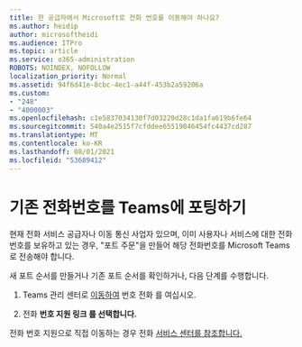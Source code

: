```yaml
---
title: 한 공급자에서 Microsoft로 전화 번호를 이동해야 하나요?
ms.author: heidip
author: microsoftheidi
ms.audience: ITPro
ms.topic: article
ms.service: o365-administration
ROBOTS: NOINDEX, NOFOLLOW
localization_priority: Normal
ms.assetid: 94f6d41e-8cbc-4ec1-a44f-453b2a59206a
ms.custom:
- "248"
- "4000003"
ms.openlocfilehash: c1e5837034130f7d03220d28c1da1fa619b6fe64
ms.sourcegitcommit: 540a4e2515f7cfddee65519046454fc4437cd287
ms.translationtype: MT
ms.contentlocale: ko-KR
ms.lasthandoff: 08/01/2021
ms.locfileid: "53689412"
---
```

# <a name="port-existing-numbers-to-teams"></a>기존 전화번호를 Teams에 포팅하기

현재 전화 서비스 공급자나 이동 통신 사업자 있으며, 이미 사용자나 서비스에 대한 전화번호를 보유하고 있는 경우, "포트 주문"을 만들어 해당 전화번호를 Microsoft Teams로 전송해야 합니다.  

새 포트 순서를 만들거나 기존 포트 순서를 확인하거나, 다음 단계를 수행합니다. 

1. Teams 관리 센터로 [이동하여](https://admin.teams.microsoft.com/phone-numbers) 번호 전화 를 여십시오. 

1. 전화 **번호 지원 링크 를 선택합니다.** 

전화 번호 지원으로 직접 이동하는 경우 전화 [서비스 센터를 참조합니다.](https://pstnsd.powerappsportals.com/)  
